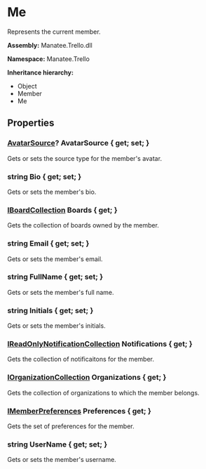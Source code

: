 # Me

Represents the current member.

**Assembly:** Manatee.Trello.dll

**Namespace:** Manatee.Trello

**Inheritance hierarchy:**

- Object
- Member
- Me

## Properties

### [AvatarSource](AvatarSource#avatarsource)? AvatarSource { get; set; }

Gets or sets the source type for the member&#39;s avatar.

### string Bio { get; set; }

Gets or sets the member&#39;s bio.

### [IBoardCollection](IBoardCollection#iboardcollection) Boards { get; }

Gets the collection of boards owned by the member.

### string Email { get; set; }

Gets or sets the member&#39;s email.

### string FullName { get; set; }

Gets or sets the member&#39;s full name.

### string Initials { get; set; }

Gets or sets the member&#39;s initials.

### [IReadOnlyNotificationCollection](IReadOnlyNotificationCollection#ireadonlynotificationcollection) Notifications { get; }

Gets the collection of notificaitons for the member.

### [IOrganizationCollection](IOrganizationCollection#iorganizationcollection) Organizations { get; }

Gets the collection of organizations to which the member belongs.

### [IMemberPreferences](IMemberPreferences#imemberpreferences) Preferences { get; }

Gets the set of preferences for the member.

### string UserName { get; set; }

Gets or sets the member&#39;s username.

